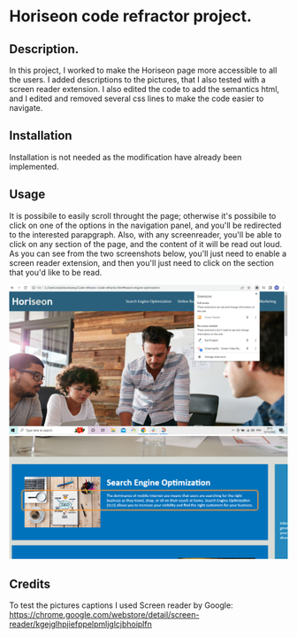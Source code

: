 # Horiseon code refractor project.

## Description.
In this project, I worked to make the Horiseon page more accessible to all the users. I added descriptions to the pictures, that I also tested with a screen reader extension. I also edited the code to add the semantics html, and I edited and removed several css lines to make the code easier to navigate.

## Installation
Installation is not needed as the modification have already been implemented.

## Usage
It is possibile to easily scroll throught the page; otherwise it's possibile to click on one of the options in the navigation panel, and you'll be redirected to the interested parapgraph.
Also, with any screenreader, you'll be able to click on any section of the page, and the content of it will be read out loud. 
As you can see from the two screenshots below, you'll just need to enable a screen reader extension, and then you'll just need to click on the section that you'd like to be read.

![alt text](assets/images/screen-reader.png)
![alt text](assets/images/selection.png)


## Credits
To test the pictures captions I used Screen reader by Google: https://chrome.google.com/webstore/detail/screen-reader/kgejglhpjiefppelpmljglcjbhoiplfn
